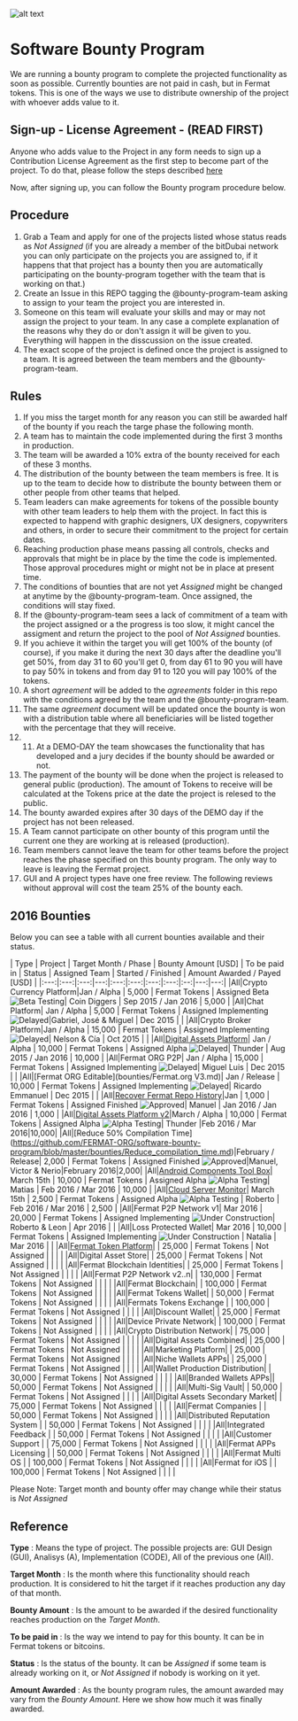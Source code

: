 ![alt text](https://github.com/bitDubai/media-kit/blob/master/MediaKit/Fermat%20Branding/Fermat%20Logotype/Fermat_Logo_3D.png "Fermat Logo")

# Software Bounty Program

We are running a bounty program to complete the projected functionality as soon as possible. Currently bounties are not paid in cash, but in Fermat tokens. This is one of the ways we use to distribute ownership of the project with whoever adds value to it. 

## Sign-up - License Agreement - (READ FIRST)
Anyone who adds value to the Project in any form needs to sign up a Contribution License Agreement as the first step to become part of the project. To do that, please follow the steps described [here](https://github.com/bitDubai/contribution-program/tree/master/license-agreements/README.md) 

Now, after signing up,  you can follow the Bounty program procedure below.

## Procedure

1. Grab a Team and apply for one of the projects listed whose status reads as _Not Assigned_ (if you are already a member of the bitDubai network you can only participate on the projects you are assigned to, if it happens that that project has a bounty then you are automatically participating on the bounty-program together with the team that is working on that.)
2. Create an Issue in this REPO tagging the @bounty-program-team asking to assign to your team the project you are interested in.
3. Someone on this team will evaluate your skills and may or may not assign the project to your team. In any case a complete explanation of the reasons why they do or don't assign it will be given to you. Everything will happen in the disscussion on the issue created.
4. The exact scope of the project is defined once the project is assigned to a team. It is agreed between the team members and the @bounty-program-team.

## Rules

1. If you miss the target month for any reason you can still be awarded half of the bounty if you reach the targe phase the following month.
2. A team has to maintain the code implemented during the first 3 months in production. 
3. The team will be awarded a 10% extra of the bounty received for each of these 3 months.
4. The distribution of the bounty between the team members is free. It is up to the team to decide how to distribute the bounty between them or other people from other teams that helped.
5. Team leaders can make agreements for tokens of the possible bounty with other team leaders to help them with the project. In fact this is expected to happend with graphic designers, UX designers, copywriters and others, in order to secure their commitment to the project for certain dates.
6. Reaching production phase means passing all controls, checks and approvals that might be in place by the time the code is implemented. Those approval procedures might or might not be in place at present time.
7. The conditions of bounties that are not yet _Assigned_ might be changed at anytime by the @bounty-program-team. Once assigned, the conditions will stay fixed.
8. If the @bounty-program-team sees a lack of commitment of a team with the project assigned or a the progress is too slow, it might cancel the assigment and return the project to the pool of _Not Assigned_ bounties.
9. If you achieve it within the target you will get 100% of the bounty (of course), if you make it during the next 30 days after the deadline you'll get 50%, from day 31 to 60 you'll get 0, from day 61 to 90 you will have to pay 50% in tokens and from day 91 to 120 you will pay 100% of the tokens.
10. A short _agreement_ will be added to the _agreements_ folder in this repo with the conditions agreed by the team and the @bounty-program-team.
11. The same _agreement_ document will be updated once the bounty is won with a distribution table where all beneficiaries will be listed together with the percentage that they will receive.
12. 11. At a DEMO-DAY the team showcases the functionality that has developed and a jury decides if the bounty should be awarded or not.
13. The payment of the bounty will be done when the project is released to general public (production). The amount of Tokens to receive will be calculated at the Tokens price at the date the project is relesed to the public.
14. The bounty awarded expires after 30 days of the DEMO day if the project has not been released.
15. A Team cannot participate on other bounty of this program until the current one they are working at is released (production).
16. Team members cannot leave the team for other teams before the project reaches the phase specified on this bounty program. The only way to leave is leaving the Fermat project.
17. GUI and A project types have one free review. The following reviews without approval will cost the team 25% of the bounty each.

## 2016 Bounties

Below you can see a table with all current bounties available and their status. 

| Type | Project |  Target Month / Phase | Bounty Amount [USD] | To be paid in | Status | Assigned Team | Started / Finished | Amount Awarded / Payed [USD] |
|:---:|:---:|:---:|---:|:---:|:---:|:---:|:---:|:--:|---:|---:|
|All|Crypto Currency Platform|Jan / Alpha | 5,000 | Fermat Tokens | Assigned Beta ![Beta Testing](https://raw.githubusercontent.com/Fermat-ORG/software-bounty-program/master/beta-testing.png "Beta testing")| Coin Diggers | Sep 2015 / Jan 2016 | 5,000 | 
|All|Chat Platform| Jan / Alpha  | 5,000 | Fermat Tokens | Assigned Implementing  ![Delayed](https://raw.githubusercontent.com/Fermat-ORG/software-bounty-program/master/delayed-small.png "Delayed")|Gabriel, José & Miguel | Dec 2015 | | 
|All|Crypto Broker Platform|Jan / Alpha | 15,000 | Fermat Tokens | Assigned Implementing  ![Delayed](https://raw.githubusercontent.com/Fermat-ORG/software-bounty-program/master/delayed-small.png "Delayed")| Nelson & Cía | Oct 2015 | | 
|All|[Digital Assets Platform](https://github.com/FERMAT-ORG/bounty-program/blob/master/bounties/Digital-Asset-Platform.md)| Jan / Alpha | 10,000 | Fermat Tokens | Assigned Alpha  ![Delayed](https://raw.githubusercontent.com/Fermat-ORG/software-bounty-program/master/delayed-small.png "Delayed")| Thunder | Aug 2015 / Jan 2016 | 10,000 | 
|All|Fermat ORG P2P| Jan / Alpha | 15,000 | Fermat Tokens | Assigned Implementing  ![Delayed](https://raw.githubusercontent.com/Fermat-ORG/software-bounty-program/master/delayed-small.png "Delayed")| Miguel Luis | Dec 2015 | | 
|All|[Fermat ORG Editable](bounties/Fermat.org V3.md)| Jan / Release | 10,000 | Fermat Tokens | Assigned Implementing  ![Delayed](https://raw.githubusercontent.com/Fermat-ORG/software-bounty-program/master/delayed-small.png "Delayed")| Ricardo Emmanuel | Dec 2015 | |
|All|[Recover Fermat Repo History](https://github.com/Fermat-ORG/bounty-program/blob/master/bounties/Recover-FermatRepoHistory.md)|Jan | 1,000 | Fermat Tokens | Assigned Finished ![Approved](https://raw.githubusercontent.com/Fermat-ORG/software-bounty-program/master/approved-stamp.png "Approved")| Manuel | Jan 2016 / Jan 2016 | 1,000 | 
|All|[Digital Assets Platform v2](https://github.com/FERMAT-ORG/bounty-program/blob/master/bounties/Digital%20Assets%20Platform%20v2.md)|March / Alpha | 10,000 | Fermat Tokens | Assigned Alpha ![Alpha Testing](https://raw.githubusercontent.com/Fermat-ORG/software-bounty-program/master/alpha-testing.png "Alpha testing")| Thunder  |Feb 2016 / Mar 2016|10,000| 
|All|[Reduce 50% Compilation Time] (https://github.com/FERMAT-ORG/software-bounty-program/blob/master/bounties/Reduce_compilation_time.md)|February / Release| 2,000 | Fermat Tokens | Assigned Finished ![Approved](https://raw.githubusercontent.com/Fermat-ORG/software-bounty-program/master/approved-stamp.png "Approved")|Manuel, Victor & Nerio|February 2016|2,000| 
|All|[Android Components Tool Box](https://github.com/FERMAT-ORG/bounty-program/blob/master/bounties/Android_Toolbox_v1.md)| March 15th | 10,000 | Fermat Tokens | Assigned Alpha ![Alpha Testing](https://raw.githubusercontent.com/Fermat-ORG/software-bounty-program/master/alpha-testing.png "Alpha testing")| Matias | Feb 2016 / Mar 2016 | 10,000 | 
|All|[Cloud Server Monitor](https://github.com/Rart3001/bounty-program/blob/master/bounties/P2P_Cloud_Server_v1.md)| March 15th | 2,500 | Fermat Tokens |  Assigned Alpha ![Alpha Testing](https://raw.githubusercontent.com/Fermat-ORG/software-bounty-program/master/alpha-testing.png "Alpha testing") | Roberto | Feb 2016 / Mar 2016 | 2,500 | 
|All|Fermat P2P Network v1|  Mar 2016 | 20,000 | Fermat Tokens | Assigned Implementing ![Under Construction](https://raw.githubusercontent.com/Fermat-ORG/software-bounty-program/master/under-construction.png "Under Construction")| Roberto & Leon | Apr 2016 | | 
|All|Loss Protected Wallet| Mar 2016 | 10,000 | Fermat Tokens | Assigned Implementing ![Under Construction](https://raw.githubusercontent.com/Fermat-ORG/software-bounty-program/master/under-construction.png "Under Construction") | Natalia | Mar 2016 | | 
|All|[Fermat Token Platform](https://github.com/FERMAT-ORG/bounty-program/blob/master/bounties/Fermat-Token-Platform.md)|  | 25,000 | Fermat Tokens | Not Assigned | | | | 
|All|Digital Asset Store|  | 25,000 | Fermat Tokens | Not Assigned | | | | 
|All|Fermat Blockchain Identities|  | 25,000 | Fermat Tokens | Not Assigned | | | | 
|All|Fermat P2P Network v2..n| | 130,000 | Fermat Tokens | Not Assigned | | | | 
|All|Fermat Blockchain| | 100,000 | Fermat Tokens | Not Assigned | | | | 
|All|Fermat Tokens Wallet| | 50,000 | Fermat Tokens | Not Assigned | | | | 
|All|Fermats Tokens Exchange | | 100,000 | Fermat Tokens | Not Assigned | | | | 
|All|Discount Wallet|  | 25,000 | Fermat Tokens | Not Assigned | | | | 
|All|Device Private Network| | 100,000 | Fermat Tokens | Not Assigned | | | | 
|All|Crypto Distribution Network|  | 75,000 | Fermat Tokens | Not Assigned | | | | 
|All|Digital Assets Combined| | 25,000 | Fermat Tokens | Not Assigned | | | | 
|All|Marketing Platform| | 25,000 | Fermat Tokens | Not Assigned | | | | 
|All|Niche Wallets APPs| | 25,000 | Fermat Tokens | Not Assigned | | | | 
|All|Wallet Production Distribution| | 30,000 | Fermat Tokens | Not Assigned | | | | 
|All|Branded Wallets APPs|| 50,000 | Fermat Tokens | Not Assigned | | | | 
|All|Multi-Sig Vault|  | 50,000 | Fermat Tokens | Not Assigned | | | | 
|All|Digital Assets Secondary Market|   | 75,000 | Fermat Tokens | Not Assigned | | | | 
|All|Fermat Companies |   | 50,000 | Fermat Tokens | Not Assigned | | | | 
|All|Distributed Reputation System | | 50,000 | Fermat Tokens | Not Assigned | | | | 
|All|Integrated Feedback |  | 50,000 | Fermat Tokens | Not Assigned | | | | 
|All|Customer Support |  | 75,000 | Fermat Tokens | Not Assigned | | | | 
|All|Fermat APPs Licensing | | 50,000 | Fermat Tokens | Not Assigned | | | | 
|All|Fermat Multi OS | | 100,000 | Fermat Tokens | Not Assigned | | | | 
|All|Fermat for iOS |  | 100,000 | Fermat Tokens | Not Assigned | | | | 



Please Note: Target month and bounty offer may change while their status is _Not Assigned_

## Reference 

**Type** : Means the type of project. The possible projects are: GUI Design (GUI), Analisys (A), Implementation (CODE), All of the previous one (All).

**Target Month** : Is the month where this functionality should reach production. It is considered to hit the target if it reaches production any day of that month.

**Bounty Amount** : Is the amount to be awarded if the desired functionality reaches production on the _Target Month_. 

**To be paid in** : Is the way we intend to pay for this bounty. It can be in Fermat tokens or bitcoins.

**Status** : Is the status of the bounty. It can be _Assigned_ if some team is already working on it, or _Not Assigned_ if nobody is working on it yet.

**Amount Awarded** : As the bounty program rules, the amount awarded may vary from the _Bounty Amount_. Here we show how much it was finally awarded.

